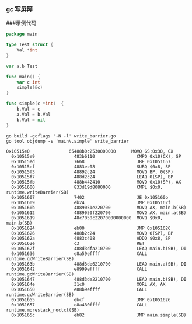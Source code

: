 ### gc 写屏障

###示例代码
```go
package main

type Test struct {
	Val *int
}

var a,b Test

func main() {
	var c int
	simple(&c)
}

func simple(c *int)  {
	b.Val = c
	a.Val = b.Val
	b.Val = nil
}

```

    go build -gcflags '-N -l' write_barrier.go
    go tool objdump -s 'main\.simple' write_barrier
    
    0x10515e0               65488b0c2530000000      MOVQ GS:0x30, CX                        
      0x10515e9               483b6110                CMPQ 0x10(CX), SP                       
      0x10515ed               7668                    JBE 0x1051657                           
      0x10515ef               4883ec08                SUBQ $0x8, SP                           
      0x10515f3               48892c24                MOVQ BP, 0(SP)                          
      0x10515f7               488d2c24                LEAQ 0(SP), BP                          
      0x10515fb               488b442410              MOVQ 0x10(SP), AX                       
      0x1051600               833d19d8080000          CMPL $0x0, runtime.writeBarrier(SB)     
      0x1051607               7402                    JE 0x105160b                            
      0x1051609               eb24                    JMP 0x105162f                           
      0x105160b               4889051e220700          MOVQ AX, main.b(SB)                     
      0x1051612               4889050f220700          MOVQ AX, main.a(SB)                     
      0x1051619               48c7050c22070000000000  MOVQ $0x0, main.b(SB)                   
      0x1051624               eb00                    JMP 0x1051626                           
      0x1051626               488b2c24                MOVQ 0(SP), BP                          
      0x105162a               4883c408                ADDQ $0x8, SP                           
      0x105162e               c3                      RET                                     
      0x105162f               488d3dfa210700          LEAQ main.b(SB), DI                     
      0x1051636               e8a59effff              CALL runtime.gcWriteBarrier(SB)         
      0x105163b               488d3de6210700          LEAQ main.a(SB), DI                     
      0x1051642               e8999effff              CALL runtime.gcWriteBarrier(SB)         
      0x1051647               488d3de2210700          LEAQ main.b(SB), DI                     
      0x105164e               31c0                    XORL AX, AX                             
      0x1051650               e88b9effff              CALL runtime.gcWriteBarrier(SB)         
      0x1051655               ebcf                    JMP 0x1051626                           
      0x1051657               e8a480ffff              CALL runtime.morestack_noctxt(SB)       
      0x105165c               eb82                    JMP main.simple(SB)       


  